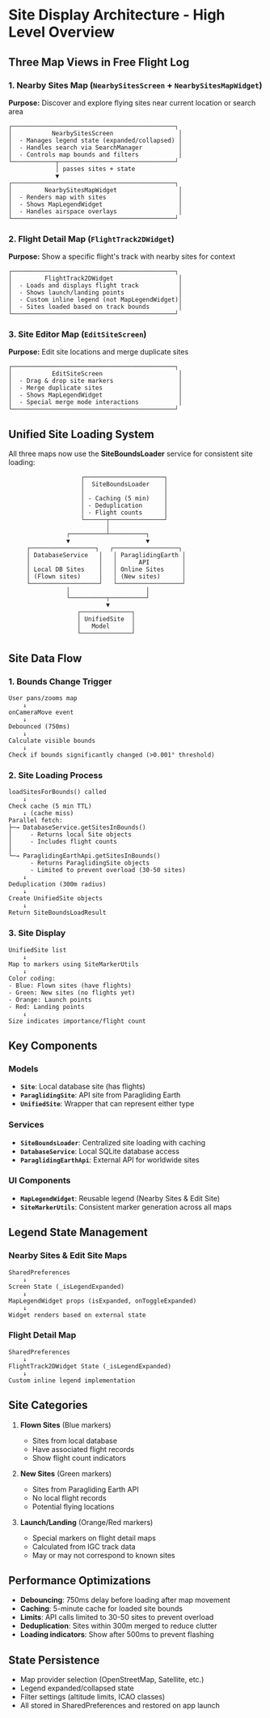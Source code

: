 # Site Display Architecture - High Level Overview

## Three Map Views in Free Flight Log

### 1. **Nearby Sites Map** (`NearbySitesScreen` + `NearbySitesMapWidget`)
**Purpose:** Discover and explore flying sites near current location or search area

```
┌─────────────────────────────────────────────┐
│           NearbySitesScreen                  │
│  - Manages legend state (expanded/collapsed) │
│  - Handles search via SearchManager          │
│  - Controls map bounds and filters           │
└────────────┬────────────────────────────────┘
             │ passes sites + state
             ▼
┌─────────────────────────────────────────────┐
│         NearbySitesMapWidget                 │
│  - Renders map with sites                    │
│  - Shows MapLegendWidget                     │
│  - Handles airspace overlays                 │
└─────────────────────────────────────────────┘
```

### 2. **Flight Detail Map** (`FlightTrack2DWidget`)
**Purpose:** Show a specific flight's track with nearby sites for context

```
┌─────────────────────────────────────────────┐
│         FlightTrack2DWidget                  │
│  - Loads and displays flight track           │
│  - Shows launch/landing points               │
│  - Custom inline legend (not MapLegendWidget)│
│  - Sites loaded based on track bounds        │
└─────────────────────────────────────────────┘
```

### 3. **Site Editor Map** (`EditSiteScreen`)
**Purpose:** Edit site locations and merge duplicate sites

```
┌─────────────────────────────────────────────┐
│           EditSiteScreen                     │
│  - Drag & drop site markers                  │
│  - Merge duplicate sites                     │
│  - Shows MapLegendWidget                     │
│  - Special merge mode interactions           │
└─────────────────────────────────────────────┘
```

## Unified Site Loading System

All three maps now use the **SiteBoundsLoader** service for consistent site loading:

```
                    ┌──────────────────────┐
                    │  SiteBoundsLoader    │
                    │                      │
                    │ - Caching (5 min)    │
                    │ - Deduplication      │
                    │ - Flight counts      │
                    └──────┬───────────────┘
                           │
                ┌──────────┴──────────┐
                ▼                     ▼
     ┌──────────────────┐   ┌──────────────────┐
     │ DatabaseService   │   │ ParaglidingEarth │
     │                   │   │      API         │
     │ Local DB Sites    │   │ Online Sites     │
     │ (Flown sites)     │   │ (New sites)      │
     └───────────────────┘   └──────────────────┘
                │                     │
                └──────────┬──────────┘
                           ▼
                   ┌──────────────┐
                   │ UnifiedSite  │
                   │   Model      │
                   └──────────────┘
```

## Site Data Flow

### 1. **Bounds Change Trigger**
```
User pans/zooms map
    ↓
onCameraMove event
    ↓
Debounced (750ms)
    ↓
Calculate visible bounds
    ↓
Check if bounds significantly changed (>0.001° threshold)
```

### 2. **Site Loading Process**
```
loadSitesForBounds() called
    ↓
Check cache (5 min TTL)
    ↓ (cache miss)
Parallel fetch:
├─→ DatabaseService.getSitesInBounds()
│     - Returns local Site objects
│     - Includes flight counts
│
└─→ ParaglidingEarthApi.getSitesInBounds()
      - Returns ParaglidingSite objects
      - Limited to prevent overload (30-50 sites)
    ↓
Deduplication (300m radius)
    ↓
Create UnifiedSite objects
    ↓
Return SiteBoundsLoadResult
```

### 3. **Site Display**
```
UnifiedSite list
    ↓
Map to markers using SiteMarkerUtils
    ↓
Color coding:
- Blue: Flown sites (have flights)
- Green: New sites (no flights yet)
- Orange: Launch points
- Red: Landing points
    ↓
Size indicates importance/flight count
```

## Key Components

### Models
- **`Site`**: Local database site (has flights)
- **`ParaglidingSite`**: API site from Paragliding Earth
- **`UnifiedSite`**: Wrapper that can represent either type

### Services
- **`SiteBoundsLoader`**: Centralized site loading with caching
- **`DatabaseService`**: Local SQLite database access
- **`ParaglidingEarthApi`**: External API for worldwide sites

### UI Components
- **`MapLegendWidget`**: Reusable legend (Nearby Sites & Edit Site)
- **`SiteMarkerUtils`**: Consistent marker generation across all maps

## Legend State Management

### Nearby Sites & Edit Site Maps
```
SharedPreferences
    ↓
Screen State (_isLegendExpanded)
    ↓
MapLegendWidget props (isExpanded, onToggleExpanded)
    ↓
Widget renders based on external state
```

### Flight Detail Map
```
SharedPreferences
    ↓
FlightTrack2DWidget State (_isLegendExpanded)
    ↓
Custom inline legend implementation
```

## Site Categories

1. **Flown Sites** (Blue markers)
   - Sites from local database
   - Have associated flight records
   - Show flight count indicators

2. **New Sites** (Green markers)
   - Sites from Paragliding Earth API
   - No local flight records
   - Potential flying locations

3. **Launch/Landing** (Orange/Red markers)
   - Special markers on flight detail maps
   - Calculated from IGC track data
   - May or may not correspond to known sites

## Performance Optimizations

- **Debouncing**: 750ms delay before loading after map movement
- **Caching**: 5-minute cache for loaded site bounds
- **Limits**: API calls limited to 30-50 sites to prevent overload
- **Deduplication**: Sites within 300m merged to reduce clutter
- **Loading indicators**: Show after 500ms to prevent flashing

## State Persistence

- Map provider selection (OpenStreetMap, Satellite, etc.)
- Legend expanded/collapsed state
- Filter settings (altitude limits, ICAO classes)
- All stored in SharedPreferences and restored on app launch